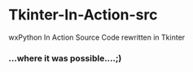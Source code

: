 # Tkinter-In-Action-src
wxPython In Action Source Code rewritten in Tkinter

### ...where it was possible....;)

